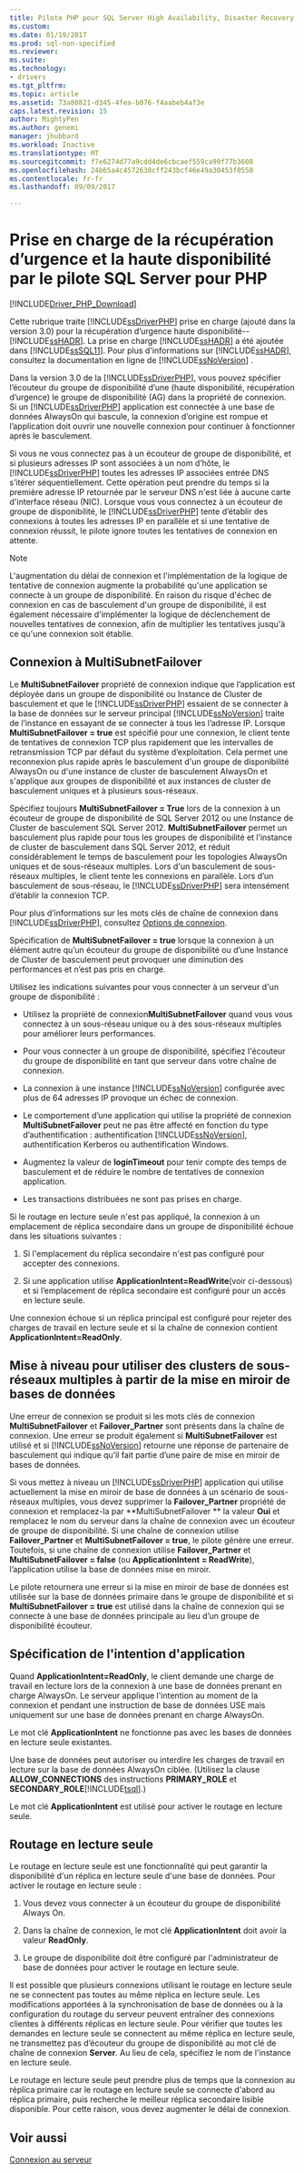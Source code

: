 ```yaml
---
title: Pilote PHP pour SQL Server High Availability, Disaster Recovery | Documents Microsoft
ms.custom: 
ms.date: 01/19/2017
ms.prod: sql-non-specified
ms.reviewer: 
ms.suite: 
ms.technology:
- drivers
ms.tgt_pltfrm: 
ms.topic: article
ms.assetid: 73a80821-d345-4fea-b076-f4aabeb4af3e
caps.latest.revision: 15
author: MightyPen
ms.author: genemi
manager: jhubbard
ms.workload: Inactive
ms.translationtype: MT
ms.sourcegitcommit: f7e6274d77a9cdd4de6cbcaef559ca99f77b3608
ms.openlocfilehash: 24b65a4c4572638cff243bcf46e49a30453f0550
ms.contentlocale: fr-fr
ms.lasthandoff: 09/09/2017

---
```

# <a name="php-driver-for-sql-server-support-for-high-availability-disaster-recovery"></a>Prise en charge de la récupération d’urgence et la haute disponibilité par le pilote SQL Server pour PHP
[!INCLUDE[Driver_PHP_Download](../../includes/driver_php_download.md)]

Cette rubrique traite [!INCLUDE[ssDriverPHP](../../includes/ssdriverphp_md.md)] prise en charge (ajouté dans la version 3.0) pour la récupération d’urgence haute disponibilité-- [!INCLUDE[ssHADR](../../includes/sshadr_md.md)].  La prise en charge [!INCLUDE[ssHADR](../../includes/sshadr_md.md)] a été ajoutée dans [!INCLUDE[ssSQL11](../../includes/sssql11_md.md)]. Pour plus d'informations sur [!INCLUDE[ssHADR](../../includes/sshadr_md.md)], consultez la documentation en ligne de [!INCLUDE[ssNoVersion](../../includes/ssnoversion_md.md)] .  
  
Dans la version 3.0 de la [!INCLUDE[ssDriverPHP](../../includes/ssdriverphp_md.md)], vous pouvez spécifier l’écouteur du groupe de disponibilité d’une (haute disponibilité, récupération d’urgence) le groupe de disponibilité (AG) dans la propriété de connexion. Si un [!INCLUDE[ssDriverPHP](../../includes/ssdriverphp_md.md)] application est connectée à une base de données AlwaysOn qui bascule, la connexion d’origine est rompue et l’application doit ouvrir une nouvelle connexion pour continuer à fonctionner après le basculement.  
  
Si vous ne vous connectez pas à un écouteur de groupe de disponibilité, et si plusieurs adresses IP sont associées à un nom d’hôte, le [!INCLUDE[ssDriverPHP](../../includes/ssdriverphp_md.md)] toutes les adresses IP associées entrée DNS s’itérer séquentiellement. Cette opération peut prendre du temps si la première adresse IP retournée par le serveur DNS n'est liée à aucune carte d'interface réseau (NIC). Lorsque vous vous connectez à un écouteur de groupe de disponibilité, le [!INCLUDE[ssDriverPHP](../../includes/ssdriverphp_md.md)] tente d’établir des connexions à toutes les adresses IP en parallèle et si une tentative de connexion réussit, le pilote ignore toutes les tentatives de connexion en attente.  
  
> [!NOTE]  
> L'augmentation du délai de connexion et l'implémentation de la logique de tentative de connexion augmente la probabilité qu'une application se connecte à un groupe de disponibilité. En raison du risque d'échec de connexion en cas de basculement d'un groupe de disponibilité, il est également nécessaire d'implémenter la logique de déclenchement de nouvelles tentatives de connexion, afin de multiplier les tentatives jusqu'à ce qu'une connexion soit établie.  
  
## <a name="connecting-with-multisubnetfailover"></a>Connexion à MultiSubnetFailover  
Le **MultiSubnetFailover** propriété de connexion indique que l’application est déployée dans un groupe de disponibilité ou Instance de Cluster de basculement et que le [!INCLUDE[ssDriverPHP](../../includes/ssdriverphp_md.md)] essaient de se connecter à la base de données sur le serveur principal [!INCLUDE[ssNoVersion](../../includes/ssnoversion_md.md)] traite de l’instance en essayant de se connecter à tous les l’adresse IP. Lorsque **MultiSubnetFailover = true** est spécifié pour une connexion, le client tente de tentatives de connexion TCP plus rapidement que les intervalles de retransmission TCP par défaut du système d’exploitation. Cela permet une reconnexion plus rapide après le basculement d'un groupe de disponibilité AlwaysOn ou d'une instance de cluster de basculement AlwaysOn et s'applique aux groupes de disponibilité et aux instances de cluster de basculement uniques et à plusieurs sous-réseaux.  
  
Spécifiez toujours **MultiSubnetFailover = True** lors de la connexion à un écouteur de groupe de disponibilité de SQL Server 2012 ou une Instance de Cluster de basculement SQL Server 2012. **MultiSubnetFailover** permet un basculement plus rapide pour tous les groupes de disponibilité et l’instance de cluster de basculement dans SQL Server 2012, et réduit considérablement le temps de basculement pour les topologies AlwaysOn uniques et de sous-réseaux multiples. Lors d'un basculement de sous-réseaux multiples, le client tente les connexions en parallèle. Lors d’un basculement de sous-réseau, le [!INCLUDE[ssDriverPHP](../../includes/ssdriverphp_md.md)] sera intensément d’établir la connexion TCP.  
  
Pour plus d’informations sur les mots clés de chaîne de connexion dans [!INCLUDE[ssDriverPHP](../../includes/ssdriverphp_md.md)], consultez [Options de connexion](../../connect/php/connection-options.md).  
  
Spécification de **MultiSubnetFailover = true** lorsque la connexion à un élément autre qu’un écouteur du groupe de disponibilité ou d’une Instance de Cluster de basculement peut provoquer une diminution des performances et n’est pas pris en charge.  
  
Utilisez les indications suivantes pour vous connecter à un serveur d'un groupe de disponibilité :  
  
-   Utilisez la propriété de connexion**MultiSubnetFailover** quand vous vous connectez à un sous-réseau unique ou à des sous-réseaux multiples pour améliorer leurs performances.  
  
-   Pour vous connecter à un groupe de disponibilité, spécifiez l'écouteur du groupe de disponibilité en tant que serveur dans votre chaîne de connexion.  
  
-   La connexion à une instance [!INCLUDE[ssNoVersion](../../includes/ssnoversion_md.md)] configurée avec plus de 64 adresses IP provoque un échec de connexion.  
  
-   Le comportement d’une application qui utilise la propriété de connexion **MultiSubnetFailover** peut ne pas être affecté en fonction du type d’authentification : authentification [!INCLUDE[ssNoVersion](../../includes/ssnoversion_md.md)], authentification Kerberos ou authentification Windows.  
  
-   Augmentez la valeur de **loginTimeout** pour tenir compte des temps de basculement et de réduire le nombre de tentatives de connexion application.  
  
-   Les transactions distribuées ne sont pas prises en charge.  
  
Si le routage en lecture seule n'est pas appliqué, la connexion à un emplacement de réplica secondaire dans un groupe de disponibilité échoue dans les situations suivantes :  
  
1.  Si l'emplacement du réplica secondaire n'est pas configuré pour accepter des connexions.  
  
2.  Si une application utilise **ApplicationIntent=ReadWrite**(voir ci-dessous) et si l’emplacement de réplica secondaire est configuré pour un accès en lecture seule.  
  
Une connexion échoue si un réplica principal est configuré pour rejeter des charges de travail en lecture seule et si la chaîne de connexion contient **ApplicationIntent=ReadOnly**.  
  
## <a name="upgrading-to-use-multi-subnet-clusters-from-database-mirroring"></a>Mise à niveau pour utiliser des clusters de sous-réseaux multiples à partir de la mise en miroir de bases de données  
Une erreur de connexion se produit si les mots clés de connexion **MultiSubnetFailover** et **Failover_Partner** sont présents dans la chaîne de connexion. Une erreur se produit également si **MultiSubnetFailover** est utilisé et si [!INCLUDE[ssNoVersion](../../includes/ssnoversion_md.md)] retourne une réponse de partenaire de basculement qui indique qu’il fait partie d’une paire de mise en miroir de bases de données.  
  
Si vous mettez à niveau un [!INCLUDE[ssDriverPHP](../../includes/ssdriverphp_md.md)] application qui utilise actuellement la mise en miroir de base de données à un scénario de sous-réseaux multiples, vous devez supprimer la **Failover_Partner** propriété de connexion et remplacez-la par **MultiSubnetFailover ** la valeur **Oui** et remplacez le nom du serveur dans la chaîne de connexion avec un écouteur de groupe de disponibilité. Si une chaîne de connexion utilise **Failover_Partner** et **MultiSubnetFailover = true**, le pilote génère une erreur. Toutefois, si une chaîne de connexion utilise **Failover_Partner** et **MultiSubnetFailover = false** (ou **ApplicationIntent = ReadWrite**), l’application utilise la base de données mise en miroir.  
  
Le pilote retournera une erreur si la mise en miroir de base de données est utilisée sur la base de données primaire dans le groupe de disponibilité et si **MultiSubnetFailover = true** est utilisé dans la chaîne de connexion qui se connecte à une base de données principale au lieu d’un groupe de disponibilité écouteur.  
  
## <a name="specifying-application-intent"></a>Spécification de l'intention d'application  
Quand **ApplicationIntent=ReadOnly**, le client demande une charge de travail en lecture lors de la connexion à une base de données prenant en charge AlwaysOn. Le serveur applique l'intention au moment de la connexion et pendant une instruction de base de données USE mais uniquement sur une base de données prenant en charge AlwaysOn.  
  
Le mot clé **ApplicationIntent** ne fonctionne pas avec les bases de données en lecture seule existantes.  
  
Une base de données peut autoriser ou interdire les charges de travail en lecture sur la base de données AlwaysOn ciblée. (Utilisez la clause **ALLOW_CONNECTIONS** des instructions **PRIMARY_ROLE** et **SECONDARY_ROLE**[!INCLUDE[tsql](../../includes/tsql_md.md)].)  
  
Le mot clé **ApplicationIntent** est utilisé pour activer le routage en lecture seule.  
  
## <a name="read-only-routing"></a>Routage en lecture seule  
Le routage en lecture seule est une fonctionnalité qui peut garantir la disponibilité d'un réplica en lecture seule d'une base de données. Pour activer le routage en lecture seule :  
  
1.  Vous devez vous connecter à un écouteur du groupe de disponibilité Always On.  
  
2.  Dans la chaîne de connexion, le mot clé **ApplicationIntent** doit avoir la valeur **ReadOnly**.  
  
3.  Le groupe de disponibilité doit être configuré par l'administrateur de base de données pour activer le routage en lecture seule.  
  
Il est possible que plusieurs connexions utilisant le routage en lecture seule ne se connectent pas toutes au même réplica en lecture seule. Les modifications apportées à la synchronisation de base de données ou à la configuration du routage du serveur peuvent entraîner des connexions clientes à différents réplicas en lecture seule. Pour vérifier que toutes les demandes en lecture seule se connectent au même réplica en lecture seule, ne transmettez pas d’écouteur du groupe de disponibilité au mot clé de chaîne de connexion **Server**. Au lieu de cela, spécifiez le nom de l'instance en lecture seule.  
  
Le routage en lecture seule peut prendre plus de temps que la connexion au réplica primaire car le routage en lecture seule se connecte d'abord au réplica primaire, puis recherche le meilleur réplica secondaire lisible disponible. Pour cette raison, vous devez augmenter le délai de connexion.  
  
## <a name="see-also"></a>Voir aussi  
[Connexion au serveur](../../connect/php/connecting-to-the-server.md)  
  

